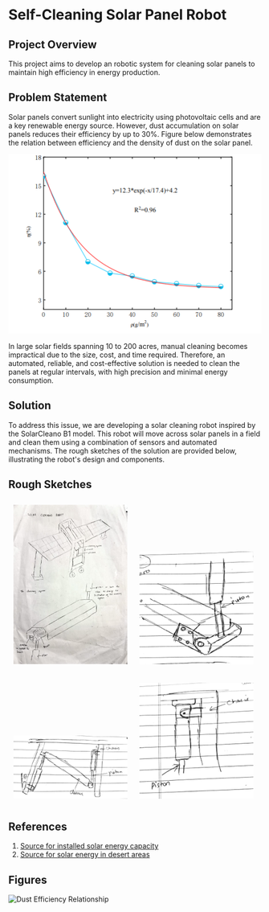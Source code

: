# Self-Cleaning Solar Panel Robot

## Project Overview
This project aims to develop an robotic system for cleaning solar panels to maintain high efficiency in energy production.

## Problem Statement
Solar panels convert sunlight into electricity using photovoltaic cells and are a key renewable energy source. However, dust accumulation on solar panels reduces their efficiency by up to 30%.  Figure below demonstrates the relation between efficiency and the density of dust on the solar panel.

![Alt text](https://github.com/Tanushka-Sonde/Mechatronics-Project/blob/main/Screenshot%202024-08-23%20190057.png?raw=true)

In large solar fields spanning 10 to 200 acres, manual cleaning becomes impractical due to the size, cost, and time required. Therefore, an automated, reliable, and cost-effective solution is needed to clean the panels at regular intervals, with high precision and minimal energy consumption.

## Solution

To address this issue, we are developing a solar cleaning robot inspired by the SolarCleano B1 model. This robot will move across solar panels in a field and clean them using a combination of sensors and automated mechanisms. The rough sketches of the solution are provided below, illustrating the robot's design and components.

<h2>Rough Sketches</h2>

<p>
  <img src="https://github.com/Tanushka-Sonde/Mechatronics-Project/blob/main/Rough%20Sketches/rough_sketch_1.jpg?raw=true" alt="Rough Sketch 1" width="45%" style="display:inline; margin:2%;" />
  <img src="https://github.com/Tanushka-Sonde/Mechatronics-Project/blob/main/Rough%20Sketches/rough_sketch_2.jpg?raw=true" alt="Rough Sketch 2" width="45%" style="display:inline; margin:2%;" />
</p>

<p>
  <img src="https://github.com/Tanushka-Sonde/Mechatronics-Project/blob/main/Rough%20Sketches/rough_sketch_3.jpg?raw=true" alt="Rough Sketch 3" width="45%" style="display:inline; margin:2%;" />
  <img src="https://github.com/Tanushka-Sonde/Mechatronics-Project/blob/main/Rough%20Sketches/rough_sketch_4.jpg?raw=true" alt="Rough Sketch 4" width="45%" style="display:inline; margin:2%;" />
</p>


## References
1. [Source for installed solar energy capacity](https://www.sciencedirect.com/science/article/pii/S2352484723014579)
2. [Source for solar energy in desert areas](https://www.mdpi.com/1996-1073/16/19/6794)

## Figures
![Dust Efficiency Relationship](path/to/your/graph_image.png)
